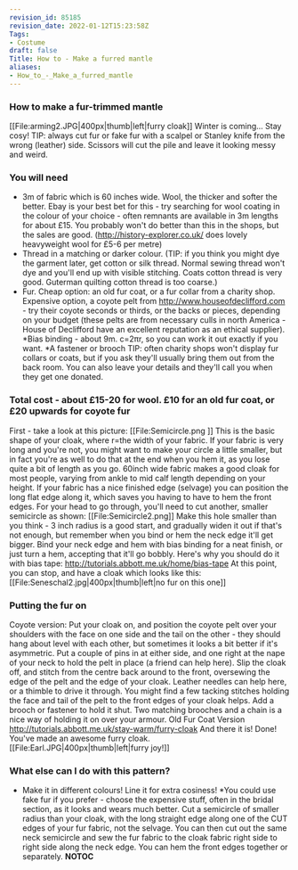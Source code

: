 ```yaml
---
revision_id: 85185
revision_date: 2022-01-12T15:23:58Z
Tags:
- Costume
draft: false
Title: How to - Make a furred mantle
aliases:
- How_to_-_Make_a_furred_mantle
---
```

### How to make a fur-trimmed mantle
[[File:arming2.JPG|400px|thumb|left|furry cloak]] 
Winter is coming... Stay cosy!
TIP: always cut fur or fake fur with a scalpel or Stanley knife from the wrong (leather) side. Scissors will cut the pile and leave it looking messy and weird.
### You will need
* 3m of fabric which is 60 inches wide. Wool, the thicker and softer the better. Ebay is your best bet for this - try searching for wool coating in the colour of your choice - often remnants are available in 3m lengths for about £15. You probably won't do better than this in the shops, but the sales are good. (http://history-explorer.co.uk/ does lovely heavyweight wool for £5-6 per metre)
* Thread in a matching or darker colour. (TIP: if you think you might dye the garment later, get cotton or silk thread. Normal sewing thread won't dye and you'll end up with visible stitching. Coats cotton thread is very good. Guterman quilting cotton thread is too coarse.)
* Fur. Cheap option: an old fur coat, or a fur collar from a charity shop. Expensive option, a coyote pelt from http://www.houseofdeclifford.com - try their coyote seconds or thirds, or the backs or pieces, depending on your budget (these pelts are from necessary culls in north America - House of Declifford have an excellent reputation as an ethical supplier).
*Bias binding - about 9m. c=2πr, so you can work it out exactly if you want. 
*A fastener or brooch
TIP: often charity shops won't display fur collars or coats, but if you ask they'll usually bring them out from the back room. You can also leave your details and they'll call you when they get one donated. 
### Total cost - about £15-20 for wool. £10 for an old fur coat, or £20 upwards for coyote fur
First - take a look at this picture:
[[File:Semicircle.png‎ ]]
This is the basic shape of your cloak, where r=the width of your fabric. If your fabric is very long and you're not, you might want to make your circle a little smaller, but in fact you're as well to do that at the end when you hem it, as you lose quite a bit of length as you go. 60inch wide fabric makes a good cloak for most people, varying from ankle to mid calf length depending on your height. If your fabric has a nice finished edge (selvage) you can position the long flat edge along it, which saves you having to have to hem the front edges. 
For your head to go through, you'll need to cut another, smaller semicircle as shown:
[[File:Semicircle2.png]]
Make this hole smaller than you think - 3 inch radius is a good start, and gradually widen it out if that's not enough, but remember when you bind or hem the neck edge it'll get bigger. 
Bind your neck edge and hem with bias binding for a neat finish, or just turn a hem, accepting that it'll go bobbly. Here's why you should do it with bias tape:
http://tutorials.abbott.me.uk/home/bias-tape
At this point, you can stop, and have a cloak which looks like this:
[[File:Seneschal2.jpg|400px|thumb|left|no fur on this one]] 
### Putting the fur on
Coyote version:
Put your cloak on, and position the coyote pelt over your shoulders with the face on one side and the tail on the other - they should hang about level with each other, but sometimes it looks a bit better if it's asymmetric. Put a couple of pins in at either side, and one right at the nape of your neck to hold the pelt in place (a friend can help here).
Slip the cloak off, and stitch from the centre back around to the front, oversewing the edge of the pelt and the edge of your cloak. Leather needles can help here, or a thimble to drive it through. You might find a few tacking stitches holding the face and tail of the pelt to the front edges of your cloak helps. 
Add a brooch or fastener to hold it shut. Two matching brooches and a chain is a nice way of holding it on over your armour.
Old Fur Coat Version
http://tutorials.abbott.me.uk/stay-warm/furry-cloak
And there it is! Done! You've made an awesome furry cloak.
[[File:Earl.JPG|400px|thumb|left|furry joy!]]
### What else can I do with this pattern?
* Make it in different colours! Line it for extra cosiness! 
*You could use fake fur if you prefer - choose the expensive stuff, often in the bridal section, as it looks and wears much better. Cut a semicircle of smaller radius than your cloak, with the long straight edge along one of the CUT edges of your  fur fabric, not the selvage. You can then cut out the same neck semicircle and sew the fur fabric to the cloak fabric right side to right side along the neck edge. You can hem the front edges together or separately. 
__NOTOC__